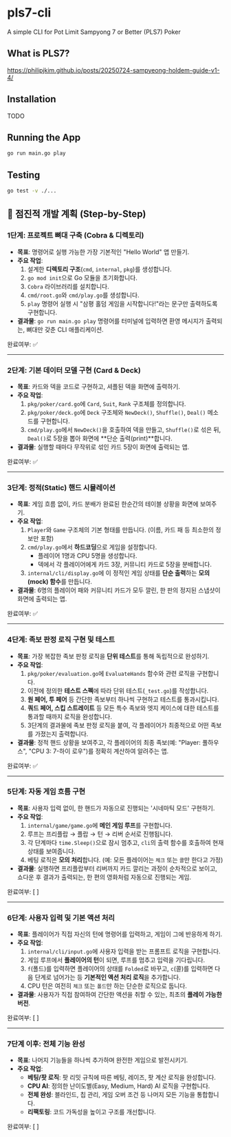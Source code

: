 # pls7-cli

A simple CLI for Pot Limit Sampyong 7 or Better (PLS7) Poker

## What is PLS7?

https://philipjkim.github.io/posts/20250724-sampyeong-holdem-guide-v1-4/

## Installation

TODO

## Running the App

```bash
go run main.go play
```

## Testing

```bash
go test -v ./...
```

## 📝 점진적 개발 계획 (Step-by-Step)

### **1단계: 프로젝트 뼈대 구축 (Cobra & 디렉토리)**

* **목표**: 명령어로 실행 가능한 가장 기본적인 "Hello World" 앱 만들기.
* **주요 작업**:
    1.  설계한 **디렉토리 구조**(`cmd`, `internal`, `pkg`)를 생성합니다.
    2.  `go mod init`으로 Go 모듈을 초기화합니다.
    3.  `Cobra` 라이브러리를 설치합니다.
    4.  `cmd/root.go`와 `cmd/play.go`를 생성합니다.
    5.  `play` 명령어 실행 시 "삼평 홀덤 게임을 시작합니다!"라는 문구만 출력하도록 구현합니다.
* **결과물**: `go run main.go play` 명령어를 터미널에 입력하면 환영 메시지가 출력되는, 뼈대만 갖춘 CLI 애플리케이션.

완료여부: ✅

---

### **2단계: 기본 데이터 모델 구현 (Card & Deck)**

* **목표**: 카드와 덱을 코드로 구현하고, 셔플된 덱을 화면에 출력하기.
* **주요 작업**:
    1.  `pkg/poker/card.go`에 `Card`, `Suit`, `Rank` 구조체를 정의합니다.
    2.  `pkg/poker/deck.go`에 `Deck` 구조체와 `NewDeck()`, `Shuffle()`, `Deal()` 메소드를 구현합니다.
    3.  `cmd/play.go`에서 `NewDeck()`을 호출하여 덱을 만들고, `Shuffle()`로 섞은 뒤, `Deal()`로 5장을 뽑아 화면에 **단순 출력(print)**합니다.
* **결과물**: 실행할 때마다 무작위로 섞인 카드 5장이 화면에 출력되는 앱.

완료여부: ✅

---

### **3단계: 정적(Static) 핸드 시뮬레이션**

* **목표**: 게임 흐름 없이, 카드 분배가 완료된 한순간의 테이블 상황을 화면에 보여주기.
* **주요 작업**:
    1.  `Player`와 `Game` 구조체의 기본 형태를 만듭니다. (이름, 카드 패 등 최소한의 정보만 포함)
    2.  `cmd/play.go`에서 **하드코딩**으로 게임을 설정합니다.
        * 플레이어 1명과 CPU 5명을 생성합니다.
        * 덱에서 각 플레이어에게 카드 3장, 커뮤니티 카드로 5장을 분배합니다.
    3.  `internal/cli/display.go`에 이 정적인 게임 상태를 **단순 출력**하는 **모의(mock) 함수**를 만듭니다.
* **결과물**: 6명의 플레이어 패와 커뮤니티 카드가 모두 깔린, 한 판의 정지된 스냅샷이 화면에 출력되는 앱.

완료여부: ✅

---

### **4단계: 족보 판정 로직 구현 및 테스트**

* **목표**: 가장 복잡한 족보 판정 로직을 **단위 테스트**를 통해 독립적으로 완성하기.
* **주요 작업**:
    1.  `pkg/poker/evaluation.go`에 `EvaluateHands` 함수와 관련 로직을 구현합니다.
    2.  이전에 정의한 **테스트 스펙**에 따라 단위 테스트(`_test.go`)를 작성합니다.
    3.  **원 페어, 투 페어** 등 간단한 족보부터 하나씩 구현하고 테스트를 통과시킵니다.
    4.  **쿼드 페어, 스킵 스트레이트** 등 모든 특수 족보와 엣지 케이스에 대한 테스트를 통과할 때까지 로직을 완성합니다.
    5.  3단계의 결과물에 족보 판정 로직을 붙여, 각 플레이어가 최종적으로 어떤 족보를 가졌는지 출력합니다.
* **결과물**: 정적 핸드 상황을 보여주고, 각 플레이어의 최종 족보(예: "Player: 풀하우스", "CPU 3: 7-하이 로우")를 정확히 계산하여 알려주는 앱.

완료여부: ✅

---

### **5단계: 자동 게임 흐름 구현**

* **목표**: 사용자 입력 없이, 한 핸드가 자동으로 진행되는 '시네마틱 모드' 구현하기.
* **주요 작업**:
    1.  `internal/game/game.go`에 **메인 게임 루프**를 구현합니다.
    2.  루프는 프리플랍 → 플랍 → 턴 → 리버 순서로 진행됩니다.
    3.  각 단계마다 `time.Sleep()`으로 잠시 멈추고, `cli`의 출력 함수를 호출하여 현재 상태를 보여줍니다.
    4.  베팅 로직은 **모의 처리**합니다. (예: 모든 플레이어는 `체크` 또는 `콜`만 한다고 가정)
* **결과물**: 실행하면 프리플랍부터 리버까지 카드 깔리는 과정이 순차적으로 보이고, 쇼다운 후 결과가 출력되는, 한 편의 영화처럼 자동으로 진행되는 게임.

완료여부: [ ]

---

### **6단계: 사용자 입력 및 기본 액션 처리**

* **목표**: 플레이어가 직접 자신의 턴에 명령어를 입력하고, 게임이 그에 반응하게 하기.
* **주요 작업**:
    1.  `internal/cli/input.go`에 사용자 입력을 받는 프롬프트 로직을 구현합니다.
    2.  게임 루프에서 **플레이어의 턴**이 되면, 루프를 멈추고 입력을 기다립니다.
    3.  `f`(폴드)를 입력하면 플레이어의 상태를 `Folded`로 바꾸고, `c`(콜)를 입력하면 다음 단계로 넘어가는 등 **기본적인 액션 처리 로직**을 추가합니다.
    4.  CPU 턴은 여전히 `체크` 또는 `폴드`만 하는 단순한 로직으로 둡니다.
* **결과물**: 사용자가 직접 참여하여 간단한 액션을 취할 수 있는, 최초의 **플레이 가능한 버전**.

완료여부: [ ]

---

### **7단계 이후: 전체 기능 완성**

* **목표**: 나머지 기능들을 하나씩 추가하며 완전한 게임으로 발전시키기.
* **주요 작업**:
    * **베팅/팟 로직**: 팟 리밋 규칙에 따른 베팅, 레이즈, 팟 계산 로직을 완성합니다.
    * **CPU AI**: 정의한 난이도별(Easy, Medium, Hard) AI 로직을 구현합니다.
    * **전체 완성**: 블라인드, 칩 관리, 게임 오버 조건 등 나머지 모든 기능을 통합합니다.
    * **리팩토링**: 코드 가독성을 높이고 구조를 개선합니다.

완료여부: [ ]
